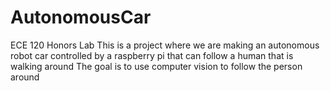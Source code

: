 # AutonomousCar
ECE 120 Honors Lab
This is a project where we are making an autonomous robot car controlled by a raspberry
pi that can follow a human that is walking around
The goal is to use computer vision to follow the person around
